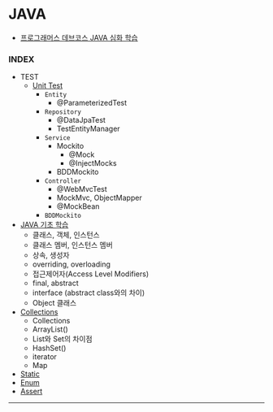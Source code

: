 # JAVA
- [프로그래머스 데브코스 JAVA 심화 학습](https://github.com/cse0518/TIL_Programmers-Dev-Course/tree/be/1/C-cse0518/Week%201)

### INDEX
- TEST
  - [Unit Test](https://github.com/cse0518/TIL/tree/main/JAVA/TEST/Unit%20Test)
    - `Entity`
      - @ParameterizedTest
    - `Repository`
      - @DataJpaTest
      - TestEntityManager
    - `Service`
      - Mockito
        - @Mock
        - @InjectMocks
      - BDDMockito
    - `Controller`
      - @WebMvcTest
      - MockMvc, ObjectMapper
      - @MockBean
    - `BDDMockito`
- [JAVA 기초 학습](JAVA%20기초%20학습.md)
  - 클래스, 객체, 인스턴스
  - 클래스 멤버, 인스턴스 멤버
  - 상속, 생성자
  - overriding, overloading
  - 접근제어자(Access Level Modifiers)
  - final, abstract
  - interface (abstract class와의 차이)
  - Object 클래스
- [Collections](Collections.md)
  - Collections
  - ArrayList()
  - List와 Set의 차이점
  - HashSet()
  - iterator
  - Map
- [Static](Static.md)
- [Enum](Enum.md)
- [Assert](Assert.md)

___